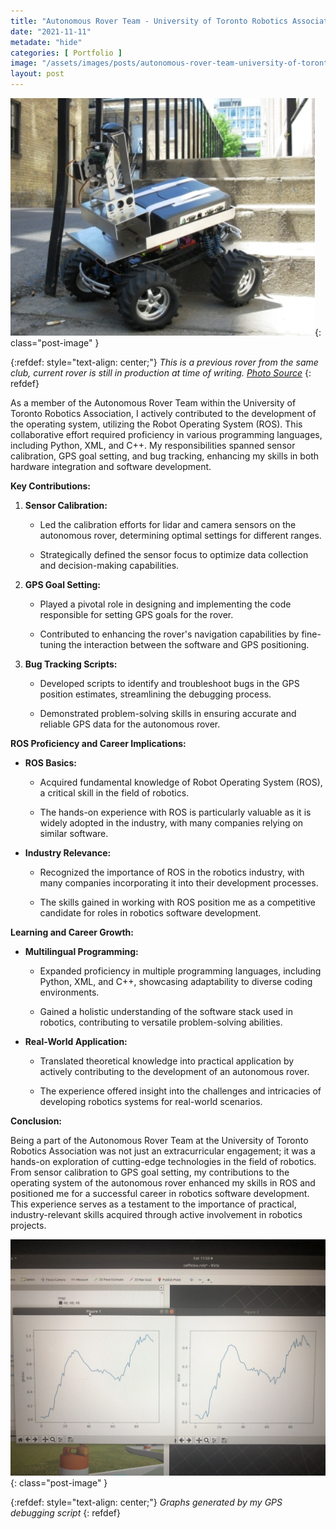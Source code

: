 ```yaml
---
title: "Autonomous Rover Team - University of Toronto Robotics Association"
date: "2021-11-11"
metadate: "hide"
categories: [ Portfolio ]
image: "/assets/images/posts/autonomous-rover-team-university-of-toronto-robotics-association/1-1.png"
layout: post
---
```



![](/assets/images/posts/autonomous-rover-team-university-of-toronto-robotics-association/1-1.png){: class="post-image" }

{:refdef: style="text-align: center;"}
*This is a previous rover from the same club, current rover is still in production at time of writing. [Photo Source](https://www.utra.ca/teams/ART/)*
{: refdef}

As a member of the Autonomous Rover Team within the University of Toronto Robotics Association, I actively contributed to the development of the operating system, utilizing the Robot Operating System (ROS). This collaborative effort required proficiency in various programming languages, including Python, XML, and C++. My responsibilities spanned sensor calibration, GPS goal setting, and bug tracking, enhancing my skills in both hardware integration and software development.

**Key Contributions:**

1. **Sensor Calibration:**
    - Led the calibration efforts for lidar and camera sensors on the autonomous rover, determining optimal settings for different ranges.
    
    - Strategically defined the sensor focus to optimize data collection and decision-making capabilities.

3. **GPS Goal Setting:**
    - Played a pivotal role in designing and implementing the code responsible for setting GPS goals for the rover.
    
    - Contributed to enhancing the rover's navigation capabilities by fine-tuning the interaction between the software and GPS positioning.

5. **Bug Tracking Scripts:**
    - Developed scripts to identify and troubleshoot bugs in the GPS position estimates, streamlining the debugging process.
    
    - Demonstrated problem-solving skills in ensuring accurate and reliable GPS data for the autonomous rover.

**ROS Proficiency and Career Implications:**

- **ROS Basics:**
    - Acquired fundamental knowledge of Robot Operating System (ROS), a critical skill in the field of robotics.
    
    - The hands-on experience with ROS is particularly valuable as it is widely adopted in the industry, with many companies relying on similar software.

- **Industry Relevance:**
    - Recognized the importance of ROS in the robotics industry, with many companies incorporating it into their development processes.
    
    - The skills gained in working with ROS position me as a competitive candidate for roles in robotics software development.

**Learning and Career Growth:**

- **Multilingual Programming:**
    - Expanded proficiency in multiple programming languages, including Python, XML, and C++, showcasing adaptability to diverse coding environments.
    
    - Gained a holistic understanding of the software stack used in robotics, contributing to versatile problem-solving abilities.

- **Real-World Application:**
    - Translated theoretical knowledge into practical application by actively contributing to the development of an autonomous rover.
    
    - The experience offered insight into the challenges and intricacies of developing robotics systems for real-world scenarios.

**Conclusion:**

Being a part of the Autonomous Rover Team at the University of Toronto Robotics Association was not just an extracurricular engagement; it was a hands-on exploration of cutting-edge technologies in the field of robotics. From sensor calibration to GPS goal setting, my contributions to the operating system of the autonomous rover enhanced my skills in ROS and positioned me for a successful career in robotics software development. This experience serves as a testament to the importance of practical, industry-relevant skills acquired through active involvement in robotics projects.

![](/assets/images/posts/autonomous-rover-team-university-of-toronto-robotics-association/debug.jpeg){: class="post-image" }

{:refdef: style="text-align: center;"}
*Graphs generated by my GPS debugging script*
{: refdef}
